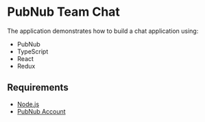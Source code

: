 # PubNub Team Chat

The application demonstrates how to build a chat application using:

- PubNub
- TypeScript
- React
- Redux

## Requirements

- [Node.js](https://nodejs.org/en/)
- [PubNub Account](https://dashboard.pubnub.com/)


